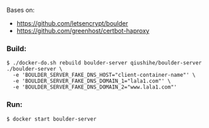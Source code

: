Bases on:

* https://github.com/letsencrypt/boulder
* https://github.com/greenhost/certbot-haproxy

### Build:

```
$ ./docker-do.sh rebuild boulder-server qiushihe/boulder-server ./boulder-server \
  -e 'BOULDER_SERVER_FAKE_DNS_HOST="client-container-name"' \
  -e 'BOULDER_SERVER_FAKE_DNS_DOMAIN_1="lala1.com"' \
  -e 'BOULDER_SERVER_FAKE_DNS_DOMAIN_2="www.lala1.com"'
```

### Run:

```
$ docker start boulder-server
```
